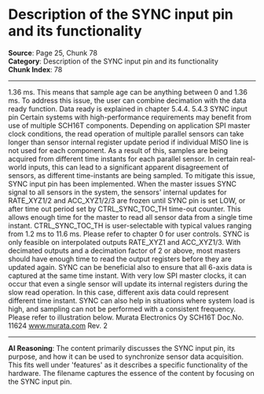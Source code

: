 # Description of the SYNC input pin and its functionality

**Source**: Page 25, Chunk 78  
**Category**: Description of the SYNC input pin and its functionality  
**Chunk Index**: 78

---

1.36 ms. This means that sample age can be anything between 0 and 1.36 ms. To address this issue,
the user can combine decimation with the data ready function. Data ready is explained in chapter 5.4.4.
5.4.3 SYNC input pin
Certain systems with high-performance requirements may benefit from use of multiple SCH16T
components. Depending on application SPI master clock conditions, the read operation of multiple
parallel sensors can take longer than sensor internal register update period if individual MISO line is not
used for each component. As a result of this, samples are being acquired from different time instants for
each parallel sensor. In certain real-world inputs, this can lead to a significant apparent disagreement of
sensors, as different time-instants are being sampled.
To mitigate this issue, SYNC input pin has been implemented. When the master issues SYNC signal to
all sensors in the system, the sensors' internal updates for RATE_XYZ1/2 and ACC_XYZ1/2/3 are
frozen until SYNC pin is set LOW, or after time out period set by CTRL_SYNC_TOC_TH time-out
counter. This allows enough time for the master to read all sensor data from a single time instant.
CTRL_SYNC_TOC_TH is user-selectable with typical values ranging from 1.2 ms to 11.6 ms. Please
refer to chapter 0 for user controls.
SYNC is only feasible on interpolated outputs RATE_XYZ1 and ACC_XYZ1/3. With decimated outputs
and a decimation factor of 2 or above, most masters should have enough time to read the output
registers before they are updated again.
SYNC can be beneficial also to ensure that all 6-axis data is captured at the same time instant. With
very low SPI master clocks, it can occur that even a single sensor will update its internal registers during
the slow read operation. In this case, different axis data could represent different time instant. SYNC
can also help in situations where system load is high, and sampling can not be performed with a
consistent frequency.
Please refer to illustration below.
Murata Electronics Oy SCH16T Doc.No. 11624
www.murata.com Rev. 2

---

**AI Reasoning**: The content primarily discusses the SYNC input pin, its purpose, and how it can be used to synchronize sensor data acquisition. This fits well under 'features' as it describes a specific functionality of the hardware. The filename captures the essence of the content by focusing on the SYNC input pin.
